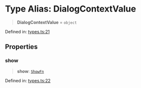 # Type Alias: DialogContextValue

> **DialogContextValue** = `object`

Defined in: [types.ts:21](https://github.com/MOhhh-ok/react-dialog-hub/blob/4594ed90b0c8c5929cff29beb07316e5e24f5383/packages/react-dialog-hub/src/types.ts#L21)

## Properties

### show

> **show**: [`ShowFn`](ShowFn.md)

Defined in: [types.ts:22](https://github.com/MOhhh-ok/react-dialog-hub/blob/4594ed90b0c8c5929cff29beb07316e5e24f5383/packages/react-dialog-hub/src/types.ts#L22)
